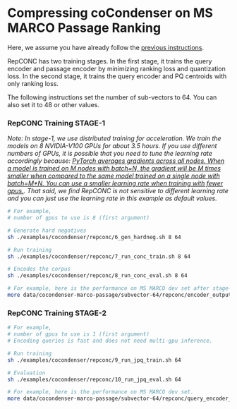 # Compressing coCondenser on MS MARCO Passage Ranking

Here, we assume you have already follow the [previous instructions](..). 

RepCONC has two training stages. In the first stage, it trains the query encoder and passage encoder by minimizing ranking loss and quantization loss. In the second stage, it trains the query encoder and PQ centroids with only ranking loss. 

The following instructions set the number of sub-vectors to $64$. You can also set it to $48$ or other values.

### RepCONC Training STAGE-1

*Note: In stage-1, we use distributed training for acceleration. We train the models on 8 NVIDIA-V100 GPUs for about 3.5 hours. If you use different numbers of GPUs, it is possible that you need to tune the learning rate accordingly because: [PyTorch averages gradients across all nodes. When a model is trained on M nodes with batch=N, the gradient will be M times smaller when compared to the same model trained on a single node with batch=M*N. You can use a smaller learning rate when training with fewer gpus.](https://pytorch.org/docs/master/generated/torch.nn.parallel.DistributedDataParallel.html#torch.nn.parallel.DistributedDataParallel). That said, we find RepCONC is not sensitive to different learning rate and you can just use the learning rate in this example as default values.*

```bash
# For example, 
# number of gpus to use is 8 (first argument)

# Generate hard negatives
sh ./examples/cocondenser/repconc/6_gen_hardneg.sh 8 64

# Run training
sh ./examples/cocondenser/repconc/7_run_conc_train.sh 8 64

# Encodes the corpus
sh ./examples/cocondenser/repconc/8_run_conc_eval.sh 8 64

# For example, here is the performance on MS MARCO dev set after stage-1 training.
more data/cocondenser-marco-passage/subvector-64/repconc/encoder_output/dev/metric.json 
```


### RepCONC Training STAGE-2

```bash
# For example, 
# number of gpus to use is 1 (first argument)
# Encoding queries is fast and does not need multi-gpu inference.

# Run training
sh ./examples/cocondenser/repconc/9_run_jpq_train.sh 64

# Evaluation
sh ./examples/cocondenser/repconc/10_run_jpq_eval.sh 64

# For example, here is the performance on MS MARCO dev set.
more data/cocondenser-marco-passage/subvector-64/repconc/query_encoder_results/dev/metric.json 
```